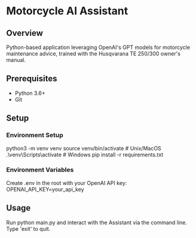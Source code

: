 # Motorcycle AI Assistant

## Overview
Python-based application leveraging OpenAI's GPT models for motorcycle maintenance advice, trained with the Husqvarana TE 250/300 owner's manual.

## Prerequisites
- Python 3.6+
- Git

## Setup

### Environment Setup
python3 -m venv venv
source venv/bin/activate # Unix/MacOS
.\venv\Scripts\activate # Windows
pip install -r requirements.txt

### Environment Variables
Create .env in the root with your OpenAI API key:
OPENAI_API_KEY=your_api_key

## Usage
Run python main.py and interact with the Assistant via the command line. Type 'exit' to quit.
